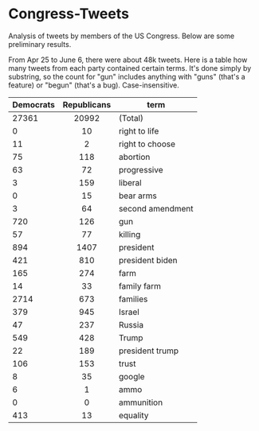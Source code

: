 # Congress-Tweets
Analysis of tweets by members of the US Congress.  Below are some preliminary results.

From Apr 25 to June 6, there were about 48k tweets.  Here is a table how many tweets from each party contained certain terms.  It's done simply by substring, so the count for "gun" includes anything with "guns" (that's a feature) or "begun" (that's a bug).  Case-insensitive.

 Democrats  | Republicans | term 
 ------------- |:-------------:| --- 
27361 |20992 | (Total)
   0 |  10 |right to life
  11 |   2 |right to choose
  75 | 118 |abortion
  63 |  72 |progressive
   3  |159 |liberal
   0 |  15 |bear arms
   3 |  64| second amendment
 720 | 126 |gun
  57 |  77 |killing
 894 |1407 |president
 421 | 810 |president biden
 165 | 274 |farm
  14 |  33 |family farm
2714 | 673 |families
 379 | 945 |Israel
  47 | 237 |Russia
 549 | 428 |Trump
  22 | 189 |president trump
 106 | 153 |trust
   8 |  35 |google
   6 |   1 |ammo
   0 |   0 |ammunition
 413 |  13 |equality


